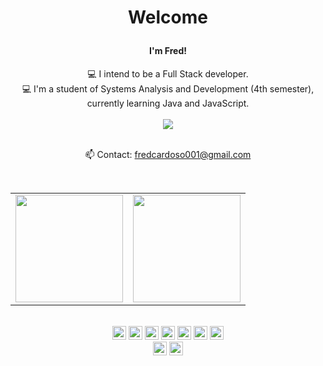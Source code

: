 # <p align="center">Welcome</p>

#### <p align="center">I'm Fred!</p>
<div align="center">
  💻 I intend to be a Full Stack developer. <br>
  💻 I'm a student of Systems Analysis and Development (4th semester), currently learning Java and JavaScript.
</div>

<br>

<div align="center">
  <a href="https://www.linkedin.com/in/fred-recco-a903bb1a2/" target="_blank">
    <img src="https://img.shields.io/badge/-LinkedIn-%230077B5?style=for-the-badge&logo=linkedin&logoColor=white" target="_blank"></a>
</div>

<br>
  
<p align="center">
  📫 Contact: <a href='mailto:fredcardoso001@gmail.com'>fredcardoso001@gmail.com</a>
</p>

<br>

<table align="center">
  <row>
    <td>
     <!-- Card -->
      <img height='172' src='https://github-readme-stats.vercel.app/api/top-langs/?username=fredcardoso191&layout=compact&theme=radical'>
    </td>
    <td>
      <img height='172' src='https://github-readme-stats.vercel.app/api?username=fredcardoso191&show_icons=true&theme=radical'>
    </td>
  </row>
</table> 

<br>

<div align="center">
  <img src="https://img.shields.io/badge/JavaScript-282C34?logo=javascript&logoColor=F7DF1E" alt="JavaScript logo" title="JavaScript" height="22"/> 
  <img src="https://img.shields.io/badge/Java-282C34?logo=java&logoColor=ed2626" alt="Java logo" title="Java" height="22"/> 
  <img src="https://img.shields.io/badge/CSharp-282C34?logo=csharp&logoColor=4327e8" alt="CSharp logo" title="CSharp" height="22"/> 
  <img src="https://img.shields.io/badge/C++-282C34?logo=cplusplus&logoColor=62a7e3" alt="Cpp logo" title="Cpp" height="22"/>
  <img src="https://img.shields.io/badge/HTML5-282C34?logo=html5&logoColor=cc853d" alt="HTML5 logo" title="HTML5" height="22"/>
  <img src="https://img.shields.io/badge/CSS3-282C34?logo=css3&logoColor=83a5c9" alt="CSS3 logo" title="CSS3" height="22"/>
  <img src="https://img.shields.io/badge/Spring-282C34?logo=spring&logoColor=cc853d" alt="Spring logo" title="Spring" height="22" />
</div>
<div align="center">
  <img src="https://img.shields.io/badge/MySQL-282C34?logo=mysql&logoColor=4327e8" alt="MySQL logo" title="MySQL" height="22" />
  <img src="https://img.shields.io/badge/MongoDB-282C34?logo=mongodb&logoColor=614529" alt="MongoDB logo" title="MongoDB" height="22" />
</div>  
